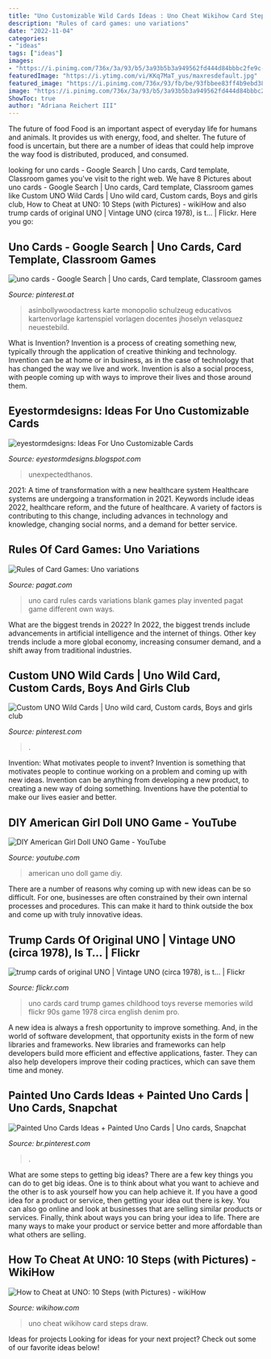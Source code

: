 ```yaml
---
title: "Uno Customizable Wild Cards Ideas : Uno Cheat Wikihow Card Steps Draw"
description: "Rules of card games: uno variations"
date: "2022-11-04"
categories:
- "ideas"
tags: ["ideas"]
images:
- "https://i.pinimg.com/736x/3a/93/b5/3a93b5b3a949562fd444d84bbbc2fe9c--uno-cards-game-cards.jpg"
featuredImage: "https://i.ytimg.com/vi/KKq7MaT_yus/maxresdefault.jpg"
featured_image: "https://i.pinimg.com/736x/93/fb/be/93fbbee83ff4b9ebd3894c3b4d926ea6.jpg"
image: "https://i.pinimg.com/736x/3a/93/b5/3a93b5b3a949562fd444d84bbbc2fe9c--uno-cards-game-cards.jpg"
ShowToc: true
author: "Adriana Reichert III"
---
```



The future of food
Food is an important aspect of everyday life for humans and animals. It provides us with energy, food, and shelter. The future of food is uncertain, but there are a number of ideas that could help improve the way food is distributed, produced, and consumed.

	

		
looking for uno cards - Google Search | Uno cards, Card template, Classroom games you've visit to the right web. We have 8 Pictures about uno cards - Google Search | Uno cards, Card template, Classroom games like Custom UNO Wild Cards | Uno wild card, Custom cards, Boys and girls club, How to Cheat at UNO: 10 Steps (with Pictures) - wikiHow and also trump cards of original UNO | Vintage UNO (circa 1978), is t… | Flickr. Here you go:
		
    
## Uno Cards - Google Search | Uno Cards, Card Template, Classroom Games

<img loading=lazy src="https://i.pinimg.com/736x/3a/93/b5/3a93b5b3a949562fd444d84bbbc2fe9c--uno-cards-game-cards.jpg" onerror="this.onerror=null;this.src='https://tse3.mm.bing.net/th?id=OIP.KEebgO7zSyBipUWCapjnWAAAAA&amp;pid=15.1';" alt="uno cards - Google Search | Uno cards, Card template, Classroom games">

_Source: pinterest.at_

>asinbollywoodactress karte monopolio schulzeug educativos kartenvorlage kartenspiel vorlagen docentes jhoselyn velasquez neuestebild. 

	

What is Invention?
Invention is a process of creating something new, typically through the application of creative thinking and technology. Invention can be at home or in business, as in the case of technology that has changed the way we live and work. Invention is also a social process, with people coming up with ways to improve their lives and those around them.

    
## Eyestormdesigns: Ideas For Uno Customizable Cards

<img loading=lazy src="https://i.redd.it/2swnrbxymqw11.jpg" onerror="this.onerror=null;this.src='https://tse2.mm.bing.net/th?id=OIP.nfd3yeel5owD0MCO5kWxxAHaNK&amp;pid=15.1';" alt="eyestormdesigns: Ideas For Uno Customizable Cards">

_Source: eyestormdesigns.blogspot.com_

>unexpectedthanos. 

	

2021: A time of transformation with a new healthcare system
Healthcare systems are undergoing a transformation in 2021. Keywords include ideas 2022, healthcare reform, and the future of healthcare. A variety of factors is contributing to this change, including advances in technology and knowledge, changing social norms, and a demand for better service.

    
## Rules Of Card Games: Uno Variations

<img loading=lazy src="https://www.pagat.com/images/invented/UnoDealer.gif" onerror="this.onerror=null;this.src='https://tse3.mm.bing.net/th?id=OIP.IY_nsWviHNP5zwOcSr2Q-gAAAA&amp;pid=15.1';" alt="Rules of Card Games: Uno variations">

_Source: pagat.com_

>uno card rules cards variations blank games play invented pagat game different own ways. 

	

What are the biggest trends in 2022?
In 2022, the biggest trends include advancements in artificial intelligence and the internet of things. Other key trends include a more global economy, increasing consumer demand, and a shift away from traditional industries.

    
## Custom UNO Wild Cards | Uno Wild Card, Custom Cards, Boys And Girls Club

<img loading=lazy src="https://i.pinimg.com/736x/93/fb/be/93fbbee83ff4b9ebd3894c3b4d926ea6.jpg" onerror="this.onerror=null;this.src='https://tse1.mm.bing.net/th?id=OIP.S94KlHOhqXKAkWzcEB1S4AHaJ3&amp;pid=15.1';" alt="Custom UNO Wild Cards | Uno wild card, Custom cards, Boys and girls club">

_Source: pinterest.com_

>. 

	

Invention: What motivates people to invent?
Invention is something that motivates people to continue working on a problem and coming up with new ideas. Invention can be anything from developing a new product, to creating a new way of doing something. Inventions have the potential to make our lives easier and better.

    
## DIY American Girl Doll UNO Game - YouTube

<img loading=lazy src="https://i.ytimg.com/vi/KKq7MaT_yus/maxresdefault.jpg" onerror="this.onerror=null;this.src='https://tse1.mm.bing.net/th?id=OIP.95CGhjWM9IAchaEnGLO-nwHaEK&amp;pid=15.1';" alt="DIY American Girl Doll UNO Game - YouTube">

_Source: youtube.com_

>american uno doll game diy. 

	

There are a number of reasons why coming up with new ideas can be so difficult. For one, businesses are often constrained by their own internal processes and procedures. This can make it hard to think outside the box and come up with truly innovative ideas.

    
## Trump Cards Of Original UNO | Vintage UNO (circa 1978), Is T… | Flickr

<img loading=lazy src="https://c2.staticflickr.com/2/1313/1485134299_da44413166_b.jpg" onerror="this.onerror=null;this.src='https://tse2.mm.bing.net/th?id=OIP.dL70G-VwsQaKj9Uhj2E_9gHaJ4&amp;pid=15.1';" alt="trump cards of original UNO | Vintage UNO (circa 1978), is t… | Flickr">

_Source: flickr.com_

>uno cards card trump games childhood toys reverse memories wild flickr 90s game 1978 circa english denim pro. 

	

A new idea is always a fresh opportunity to improve something. And, in the world of software development, that opportunity exists in the form of new libraries and frameworks. New libraries and frameworks can help developers build more efficient and effective applications, faster. They can also help developers improve their coding practices, which can save them time and money.

    
## Painted Uno Cards Ideas + Painted Uno Cards | Uno Cards, Snapchat

<img loading=lazy src="https://i.pinimg.com/736x/79/bd/4e/79bd4efd3ead6138690bbc866afbf0d2.jpg" onerror="this.onerror=null;this.src='https://tse2.mm.bing.net/th?id=OIP.7F-hp3D2UnmtUemq7001YAAAAA&amp;pid=15.1';" alt="Painted Uno Cards Ideas + Painted Uno Cards | Uno cards, Snapchat">

_Source: br.pinterest.com_

>. 

	

What are some steps to getting big ideas?
There are a few key things you can do to get big ideas. One is to think about what you want to achieve and the other is to ask yourself how you can help achieve it. If you have a good idea for a product or service, then getting your idea out there is key. You can also go online and look at businesses that are selling similar products or services. Finally, think about ways you can bring your idea to life. There are many ways to make your product or service better and more affordable than what others are selling.

    
## How To Cheat At UNO: 10 Steps (with Pictures) - WikiHow

<img loading=lazy src="https://www.wikihow.com/images/thumb/5/5f/Cheat-at-UNO-Step-2.jpg/aid1137354-v4-728px-Cheat-at-UNO-Step-2.jpg" onerror="this.onerror=null;this.src='https://tse3.mm.bing.net/th?id=OIP.iGlRmR2KVBg7YfjpNmrzhgHaFj&amp;pid=15.1';" alt="How to Cheat at UNO: 10 Steps (with Pictures) - wikiHow">

_Source: wikihow.com_

>uno cheat wikihow card steps draw. 

	

Ideas for projects
Looking for ideas for your next project? Check out some of our favorite ideas below!

